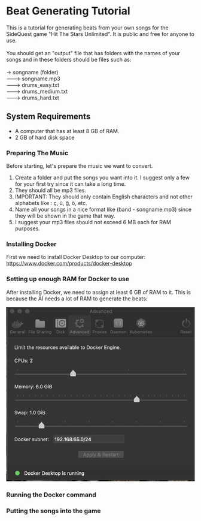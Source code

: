 # Beat Generating Tutorial

This is a tutorial for generating beats from your own songs for the SideQuest game "Hit The Stars Unlimited". It is public and free for anyone to use. 
<br><br>
You should get an "output" file that has folders with the names of your songs and in these folders should be files such as:
<br><br>
-> songname (folder)
<br>
---> songname.mp3
<br>
---> drums_easy.txt
<br>
---> drums_medium.txt
<br>
---> drums_hard.txt
<br>

## System Requirements

- A computer that has at least 8 GB of RAM.
- 2 GB of hard disk space

### Preparing The Music

Before starting, let's prepare the music we want to convert.

1) Create a folder and put the songs you want into it. I suggest only a few for your first try since it can take a long time.
2) They should all be mp3 files.
3) IMPORTANT: They should only contain English characters and not other alphabets like : ç, ü, ğ, ö, etc.
4) Name all your songs in a nice format like (band - songname.mp3) since they will be shown in the game that way.
5) I suggest your mp3 files should not exceed 6 MB each for RAM purposes.

### Installing Docker

First we need to install Docker Desktop to our computer:
<br>
https://www.docker.com/products/docker-desktop

### Setting up enough RAM for Docker to use

After installing Docker, we need to assign at least 6 GB of RAM to it. This is because the AI needs a lot of RAM to generate the beats:

![Alt text](dockerSettings.png?raw=true)

### Running the Docker command

### Putting the songs into the game


